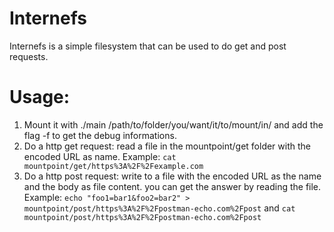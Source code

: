 # Internefs

Internefs is a simple filesystem that can be used to do get and post requests.

# Usage:

1. Mount it with ./main /path/to/folder/you/want/it/to/mount/in/ and add the flag -f to get the debug informations.
2. Do a http get request: read a file in the mountpoint/get folder with the encoded URL as name.
	Example: `cat mountpoint/get/https%3A%2F%2Fexample.com`
3. Do a http post request: write to a file with the encoded URL as the name and the body as file content. you can get the answer by reading the file.
	Example: `echo "foo1=bar1&foo2=bar2" > mountpoint/post/https%3A%2F%2Fpostman-echo.com%2Fpost` and `cat mountpoint/post/https%3A%2F%2Fpostman-echo.com%2Fpost` 
